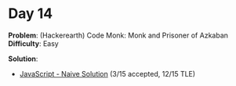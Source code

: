 # Day 14

**Problem**: (Hackerearth) Code Monk: Monk and Prisoner of Azkaban  
**Difficulty**: Easy

**Solution**:
- [JavaScript - Naive Solution](../solutions/monk-prisoner-azkaban.js) (3/15 accepted, 12/15 TLE)

